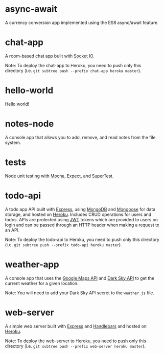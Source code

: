 # async-await
A currency conversion app implemented using the ES8 async/await feature.

# chat-app

A room-based chat app built with [Socket IO](https://socket.io/).

Note: To deploy the chat-app to Heroku, you need to push only this directory (i.e. `git subtree push --prefix chat-app heroku master`).

# hello-world
Hello world!

# notes-node
A console app that allows you to add, remove, and read notes from the file system.

# tests

Node unit testing with [Mocha](https://mochajs.org/), [Expect](https://github.com/mjackson/expect), and [SuperTest](https://github.com/visionmedia/supertest).

# todo-api
A todo app API built with [Express](https://expressjs.com/), using [MongoDB](https://www.mongodb.com/) and [Mongoose](http://mongoosejs.com/) for data storage, and hosted on [Heroku](https://www.heroku.com/). Includes CRUD operations for users and todos. APIs are protected using [JWT](https://jwt.io/) tokens which are provided to users on login and can be passed through an HTTP header when making a request to an API.

Note: To deploy the todo-api to Heroku, you need to push only this directory (i.e. `git subtree push --prefix todo-api heroku master`).

# weather-app
A console app that uses the [Google Maps API](https://cloud.google.com/maps-platform/) and [Dark Sky API](https://darksky.net/dev) to get the current weather for a given location.

Note: You will need to add your Dark Sky API secret to the `weather.js` file.

# web-server

A simple web server built with [Express](https://expressjs.com/) and [Handlebars](https://handlebarsjs.com/) and hosted on [Heroku](https://www.heroku.com/).

Note: To deploy the web-server to Heroku, you need to push only this directory (i.e. `git subtree push --prefix web-server heroku master`).
